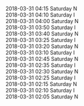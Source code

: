 2018-03-31 04:15 Saturday  N  
2018-03-31 04:10 Saturday  I  
2018-03-31 04:00 Saturday  N  
2018-03-31 03:50 Saturday  I  
2018-03-31 03:40 Saturday  N  
2018-03-31 03:25 Saturday  I  
2018-03-31 03:20 Saturday  N  
2018-03-31 03:10 Saturday  I  
2018-03-31 02:45 Saturday  N  
2018-03-31 02:35 Saturday  I  
2018-03-31 02:30 Saturday  N  
2018-03-31 02:25 Saturday  I  
2018-03-31 02:15 Saturday  N  
2018-03-31 02:10 Saturday  I  
2018-03-31 02:05 Saturday  N  
